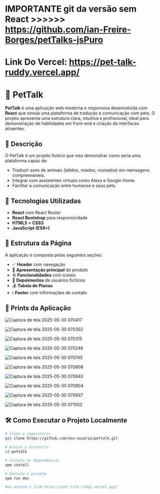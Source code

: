# IMPORTANTE git da versão sem React >>>>>> https://github.com/ian-Freire-Borges/petTalks-jsPuro
# Link Do Vercel: https://pet-talk-ruddy.vercel.app/
# 🐾 PetTalk

**PetTalk** é uma aplicação web moderna e responsiva desenvolvida com **React** que simula uma plataforma de tradução e comunicação com pets. O projeto apresenta uma estrutura clara, intuitiva e profissional, ideal para demonstração de habilidades em front-end e criação de interfaces atraentes.

## 📑 Descrição

O PetTalk é um projeto fictício que visa demonstrar como seria uma plataforma capaz de:

- Traduzir sons de animais (latidos, miados, rosnados) em mensagens compreensíveis.
- Integrar com assistentes virtuais como Alexa e Google Home.
- Facilitar a comunicação entre humanos e seus pets.

## 🚀 Tecnologias Utilizadas

- **React** com React Router
- **React Bootstrap** para responsividade
- **HTML5 + CSS3**
- **JavaScript (ES6+)**

## 📱 Estrutura da Página

A aplicação é composta pelas seguintes seções:

- ✅ **Header** com navegação
- 🎯 **Apresentação principal** do produto
- ⚙️ **Funcionalidades** com ícones
- 💬 **Depoimentos** de usuários fictícios
- 💰 **Tabela de Planos**
- 📞 **Footer** com informações de contato

## 📸 Prints da Aplicação
![Captura de tela 2025-05-30 070417](https://github.com/user-attachments/assets/e7944b48-7b3a-42ce-8251-8d0822f91fc3)

![Captura de tela 2025-05-30 070352](https://github.com/user-attachments/assets/934f3b8f-27a8-4acb-8d02-761c83a21465)

![Captura de tela 2025-05-30 070315](https://github.com/user-attachments/assets/ad2320f8-6d8f-4175-9b76-797d7a66e1c3)

![Captura de tela 2025-05-30 070246](https://github.com/user-attachments/assets/8db837bf-32bc-4dcb-8537-529f7d130ddc)


![Captura de tela 2025-05-30 070745](https://github.com/user-attachments/assets/a61dd670-b878-4e0e-987e-c6d40523a232)

![Captura de tela 2025-05-30 070808](https://github.com/user-attachments/assets/f9329c91-2c30-47e8-b753-1055ddbd0f07)

![Captura de tela 2025-05-30 070840](https://github.com/user-attachments/assets/506e6f9e-874e-473e-a345-3234859092af)

![Captura de tela 2025-05-30 070904](https://github.com/user-attachments/assets/b0569023-55b4-49ef-ad27-89cfe16f059b)

![Captura de tela 2025-05-30 070937](https://github.com/user-attachments/assets/585c346b-56cd-4667-8a2c-59226e78b620)

![Captura de tela 2025-05-30 071002](https://github.com/user-attachments/assets/3e965a7c-9808-4787-ac3d-baedc42d74de)


## 🛠️ Como Executar o Projeto Localmente

```bash
# Clone o repositório
git clone https://github.com/seu-usuario/pettalk.git

# Acesse o diretório
cd pettalk

# Instale as dependências
npm install

# Execute o projeto
npm run dev

#ou acesse o link https://pet-talk-ruddy.vercel.app/
